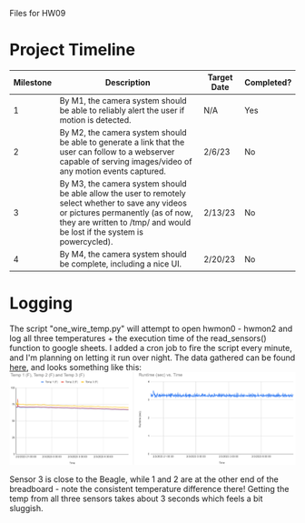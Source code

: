 Files for HW09

# Project Timeline

|Milestone|Description|Target Date|Completed?|
|-|-|-|-|
|1|By M1, the camera system should be able to reliably alert the user if motion is detected.| N/A | Yes|
|2|By M2, the camera system should be able to generate a link that the user can follow to a webserver capable of serving images/video of any motion events captured.|2/6/23| No|
|3|By M3, the camera system should be able allow the user to remotely select whether to save any videos or pictures permanently (as of now, they are written to /tmp/ and would be lost if the system is powercycled). | 2/13/23| No|
|4|By M4, the camera system should be complete, including a nice UI. | 2/20/23| No|

# Logging
The script "one_wire_temp.py" will attempt to open hwmon0 - hwmon2 and log all three temperatures + the execution time of the read_sensors() function to google sheets. I added a cron job to fire the script every minute, and I'm planning on letting it run over night. The data gathered can be found [here](https://docs.google.com/spreadsheets/d/1qzS6IE8V2jU31syVeEl5ryPkoYs4Zy2su7EB0obKXb8/edit#gid=0), and looks something like this: ![This is an image](logging.png)


Sensor 3 is close to the Beagle, while 1 and 2 are at the other end of the breadboard - note the consistent temperature difference there! Getting the temp from all three sensors takes about 3 seconds which feels a bit sluggish.
